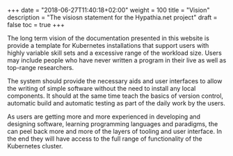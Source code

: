 +++
date = "2018-06-27T11:40:18+02:00"
weight = 100
title = "Vision"
description = "The visiosn statement for the Hypathia.net project"
draft = false
toc = true
+++


The long term vision of the documentation presented in this website is provide a template for Kubernetes installations that support users with highly variable skill sets and a excessive range of the workload size. Users may include people who have never written a program in their live as well as top-range researchers.

The system should provide the necessary aids and user interfaces to allow the writing of simple software without the need to install any local components. It should at the same time teach the basics of version control, automatic build and automatic testing as part of the daily work by the users. 

As users are getting more and more experienced in developing and designing software, learning programming languages and paradigms, the can peel back more and more of the layers of tooling and user interface.  In the end they will have access to the full range of functionality of the Kubernetes cluster. 
